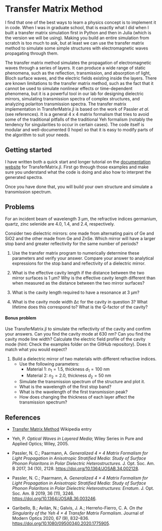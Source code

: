 # Transfer Matrix Method

I find that one of the best ways to learn a physics concept is to implement it in code.
When I was in graduate school, that is exactly what I did when I built a transfer matrix simulation first in Python and then in Julia (which is the version we will be using).
Making you build an entire simulation from scratch is too much to ask, but at least we can use the transfer matrix method to simulate some simple structures with electromagnetic waves propagating through them.

The transfer matrix method simulates the propagation of electromagnetic waves through a series of layers.
It can produce a wide range of static phenomena, such as the reflection, transmission, and absorption of light, Bloch surface waves, and the electric fields existing inside the layers.
There are known limitations to the transfer matrix method, such as the fact that it cannot be used to simulate nonlinear effects or time-dependent phenomena, but it is a powerful tool in our lab for designing dielectric mirrors, simulating transmission spectra of complex structures, and analyzing polariton transmission spectra.
The transfer matrix implementation in TransferMatrix.jl is based on the work of Passler *et al.* (see references).
It is a general 4 x 4 matrix formalism that tries to avoid some of the traditional pitfalls of the traditional Yeh formalism (notably the tendency for singularities to occur in certain cases).
The code itself is modular and well-documented (I hope) so that it is easy to modify parts of the algorithm to suit your needs.


## Getting started

I have written both a quick start and longer tutorial on the [documentation website](https://garrek.org/TransferMatrix.jl/stable/) for TransferMatrix.jl.
First go through those examples and make sure you understand what the code is doing and also how to interpret the generated spectra.

Once you have done that, you will build your own structure and simulate a transmission spectrum.


## Problems

For an incident beam of wavelength 3 μm, the refractive indices germanium, quartz, zinc selenide are 4.0, 1.4, and 2.4, respectively.

Consider two dielectric mirrors: one made from alternating pairs of Ge and SiO2 and the other made from Ge and ZnSe.
Which mirror will have a larger stop band and greater reflectivity for the same number of periods?

1. Use the transfer matrix program to numerically determine these parameters and verify your answer.
Compare your answer to analytical expressions for the stop band and reflectivity of a dielectric mirror.

2. What is the effective cavity length if the distance between the two mirror surfaces is 1 μm? Why is the effective cavity length different than when measured as the distance between the two mirror surfaces?
3. What is the cavity length required to have a resonance at 3 μm?
4. What is the cavity mode width Δc for the cavity in question 3? What lifetime does this correspond to? What is the Q-factor of the cavity?


#### Bonus problem
Use TransferMatrix.jl to simulate the reflectivity of the cavity and confirm your answers. Can you find the cavity mode at 630 nm? Can you find the cavity mode line width?
Calculate the electric field profile of the cavity mode (hint: Check the examples folder on the GitHub repository). Does it match what you would expect?

1. Build a dielectric mirror of two materials with different refractive indices.
   - Use the following parameters:
     - Material 1: $n_1 = 1.5$, thickness $d_1 = 100$ nm
     - Material 2: $n_2 = 2.0$, thickness $d_2 = 50$ nm
   - Simulate the transmission spectrum of the structure and plot it.
   - What is the wavelength of the first stop band?
   - What is the wavelength of the first transmission peak?
   - How does changing the thickness of each layer affect the transmission spectrum?


## References
- [Transfer Matrix Method](https://en.wikipedia.org/wiki/Transfer-matrix_method_(optics)) Wikipedia entry
- Yeh, P. *Optical Waves in Layered Media*; Wiley Series in Pure and Applied Optics; Wiley, 2005.

- Passler, N. C.; Paarmann, A. *Generalized 4 × 4 Matrix Formalism for Light Propagation in Anisotropic Stratified Media: Study of Surface Phonon Polaritons in Polar Dielectric Heterostructures*. J. Opt. Soc. Am. B 2017, 34 (10), 2128. https://doi.org/10.1364/JOSAB.34.002128.
- Passler, N. C.; Paarmann, A. *Generalized 4 × 4 Matrix Formalism for Light Propagation in Anisotropic Stratified Media: Study of Surface Phonon Polaritons in Polar Dielectric Heterostructures: Erratum*. J. Opt. Soc. Am. B 2019, 36 (11), 3246. https://doi.org/10.1364/JOSAB.36.003246.
- Garibello, B.; Avilán, N.; Galvis, J. A.; Herreño-Fierro, C. A. *On the Singularity of the Yeh 4 × 4 Transfer Matrix Formalism*. Journal of Modern Optics 2020, 67 (9), 832–836. https://doi.org/10.1080/09500340.2020.1775905.

